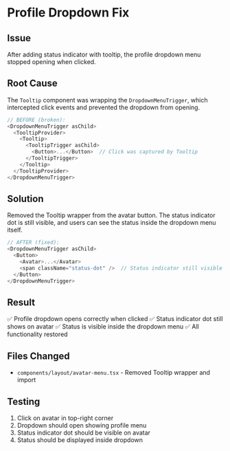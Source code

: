 # Profile Dropdown Fix

## Issue
After adding status indicator with tooltip, the profile dropdown menu stopped opening when clicked.

## Root Cause
The `Tooltip` component was wrapping the `DropdownMenuTrigger`, which intercepted click events and prevented the dropdown from opening.

```typescript
// BEFORE (broken):
<DropdownMenuTrigger asChild>
  <TooltipProvider>
    <Tooltip>
      <TooltipTrigger asChild>
        <Button>...</Button>  // Click was captured by Tooltip
      </TooltipTrigger>
    </Tooltip>
  </TooltipProvider>
</DropdownMenuTrigger>
```

## Solution
Removed the Tooltip wrapper from the avatar button. The status indicator dot is still visible, and users can see the status inside the dropdown menu itself.

```typescript
// AFTER (fixed):
<DropdownMenuTrigger asChild>
  <Button>
    <Avatar>...</Avatar>
    <span className="status-dot" />  // Status indicator still visible
  </Button>
</DropdownMenuTrigger>
```

## Result
✅ Profile dropdown opens correctly when clicked
✅ Status indicator dot still shows on avatar
✅ Status is visible inside the dropdown menu
✅ All functionality restored

## Files Changed
- `components/layout/avatar-menu.tsx` - Removed Tooltip wrapper and import

## Testing
1. Click on avatar in top-right corner
2. Dropdown should open showing profile menu
3. Status indicator dot should be visible on avatar
4. Status should be displayed inside dropdown
